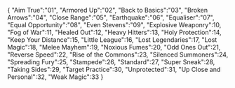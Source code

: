 {
"Aim True":"01",
"Armored Up":"02",
"Back to Basics":"03",
"Broken Arrows":"04",
"Close Range":"05",
"Earthquake":"06",
"Equaliser":"07",
"Equal Opportunity":"08",
"Even Stevens":"09",
"Explosive Weaponry":10,
"Fog of War":11,
"Healed Out":12,
"Heavy Hitters":13,
"Holy Protection":14,
"Keep Your Distance":15,
"Little League":16,
"Lost Legendaries":17,
"Lost Magic":18,
"Melee Mayhem":19,
"Noxious Fumes":20,
"Odd Ones Out":21,
"Reverse Speed":22,
"Rise of the Commons":23,
"Silenced Summoners":24,
"Spreading Fury":25,
"Stampede":26,
"Standard":27,
"Super Sneak":28,
"Taking Sides":29,
"Target Practice":30,
"Unprotected":31,
"Up Close and Personal":32,
"Weak Magic":33
}
